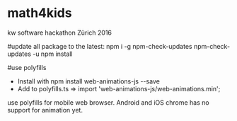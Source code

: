 # math4kids
kw software hackathon Zürich 2016

#update all package to the latest:
npm i -g npm-check-updates
npm-check-updates -u
npm install

#use polyfills
* Install with npm install web-animations-js --save
* Add to polyfills.ts => import 'web-animations-js/web-animations.min';

use polyfills for mobile web browser. Android and iOS chrome has no support for animation yet.
